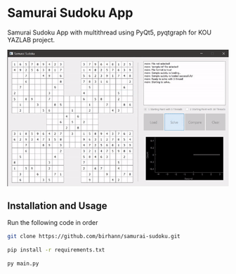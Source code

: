 # Samurai Sudoku App

Samurai Sudoku App with multithread using PyQt5, pyqtgraph for KOU YAZLAB project.

![samurai-sudoku-gif](templates/samurai-sudoku.gif)

## Installation and Usage

Run the following code in order

```bash
git clone https://github.com/birhann/samurai-sudoku.git
```
```bash
pip install -r requirements.txt
```
```bash
py main.py
```